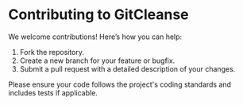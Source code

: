 # Contributing to GitCleanse

We welcome contributions! Here’s how you can help:

1. Fork the repository.
2. Create a new branch for your feature or bugfix.
3. Submit a pull request with a detailed description of your changes.

Please ensure your code follows the project's coding standards and includes tests if applicable.